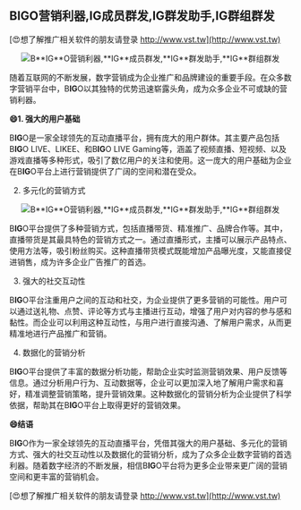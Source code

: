 ## **B**IG**O营销利器,**IG**成员群发,**IG**群发助手,**IG**群组群发**

[😍想了解推广相关软件的朋友请登录 http://www.vst.tw](http://www.vst.tw)

 <center><img src="https://vst.tw/MP4/tuiguang/png/2.png" alt="B**IG**O营销利器,**IG**成员群发,**IG**群发助手,**IG**群组群发"></center>

随着互联网的不断发展，数字营销成为企业推广和品牌建设的重要手段。在众多数字营销平台中，B**IG**O以其独特的优势迅速崭露头角，成为众多企业不可或缺的营销利器。

**😄1. 强大的用户基础**

B**IG**O是一家全球领先的互动直播平台，拥有庞大的用户群体。其主要产品包括B**IG**O LIVE、LIKEE、和B**IG**O LIVE Gaming等，涵盖了视频直播、短视频、以及游戏直播等多种形式，吸引了数亿用户的关注和使用。这一庞大的用户基础为企业在B**IG**O平台上进行营销提供了广阔的空间和潜在受众。

2. 多元化的营销方式

 <center><img src="https://vst.tw/MP4/tuiguang/png/1.png" alt="B**IG**O营销利器,**IG**成员群发,**IG**群发助手,**IG**群组群发"></center>

B**IG**O平台提供了多种营销方式，包括直播带货、精准推广、品牌合作等。其中，直播带货是其最具特色的营销方式之一。通过直播形式，主播可以展示产品特点、使用方法等，吸引粉丝购买。这种直播带货模式既能增加产品曝光度，又能直接促进销售，成为许多企业广告推广的首选。

3. 强大的社交互动性

B**IG**O平台注重用户之间的互动和社交，为企业提供了更多营销的可能性。用户可以通过送礼物、点赞、评论等方式与主播进行互动，增强了用户对内容的参与感和黏性。而企业可以利用这种互动性，与用户进行直接沟通、了解用户需求，从而更精准地进行产品推广和营销。

4. 数据化的营销分析

B**IG**O平台提供了丰富的数据分析功能，帮助企业实时监测营销效果、用户反馈等信息。通过分析用户行为、互动数据等，企业可以更加深入地了解用户需求和喜好，精准调整营销策略，提升营销效果。这种数据化的营销分析为企业提供了科学依据，帮助其在B**IG**O平台上取得更好的营销效果。

**😄结语**

B**IG**O作为一家全球领先的互动直播平台，凭借其强大的用户基础、多元化的营销方式、强大的社交互动性以及数据化的营销分析，成为了众多企业数字营销的首选利器。随着数字经济的不断发展，相信B**IG**O平台将为更多企业带来更广阔的营销空间和更丰富的营销机会。

[😍想了解推广相关软件的朋友请登录 http://www.vst.tw](http://www.vst.tw)



